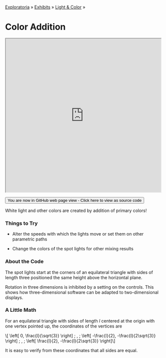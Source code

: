 [Exploratoria]( http://exploratoria.github.io ) &raquo; [Exhibits]( http://exploratoria.github.io/exhibits/ ) &raquo;
[Light & Color]( http://exploratoria.github.io/exhibits/light/ ) &raquo;

# Color Addition

<iframe src=https://exploratoria.github.io/lib/code-edit-view/code-edit-view.html#https://exploratoria.github.io/exhibits/light/color-addition/color-addition.html width=100% height=500px></iframe>

<span style="display: none">_View as a web page to see the content of this iframe_</span>

<span style="display: none"> [You are now in GitHub source code view - Click here to view as a web page]( http://exploratoria.github.io/exhibits/light/color-addition/index.html 'View file as a web page' ) </span>
<input type=button value="You are now in GitHub web page view - Click here to view as source code" onclick="window.location.href='https://github.com/exploratoria/exploratoria.github.io/tree/master/exhibits/light/color-addition/'" />

White light and other colors are created by addition of primary colors!

### Things to Try

* Alter the speeds with which the lights move or set them on other parametric paths

* Change the colors of the spot lights for other mixing results

### About the Code

The spot lights start at the corners of an equilateral triangle with sides of length three positioned the same height above the horizontal plane.

Rotation in three dimensions is inhibited by a setting on the controls. This shows how three-dimensional software can be adapted to two-dimensional displays.

### A Little Math

For an equilateral triangle with sides of length _l_ centered at the origin with one vertex pointed up, the coordinates of the vertices are

\\[ \left[ 0, \frac{l}{\sqrt{3}} \right] \; , \;
    \left[ -\frac{l}{2}, -\frac{l}{2\sqrt{3}} \right] \; , \;
    \left[ \frac{l}{2}, -\frac{l}{2\sqrt{3}} \right]\\]

It is easy to verify from these coordinates that all sides are equal.
